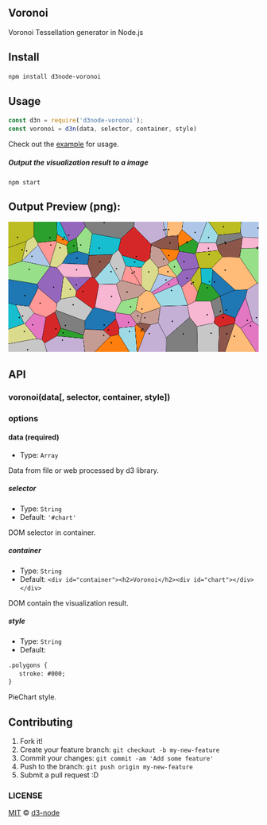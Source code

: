 ## Voronoi

Voronoi Tessellation generator in Node.js


## Install

```bash
npm install d3node-voronoi
```

## Usage

```js
const d3n = require('d3node-voronoi');
const voronoi = d3n(data, selector, container, style)
```

Check out the [example](./example) for usage.

##### Output the visualization result to a image

```
npm start
```

## Output Preview (png):

![chart](./example/output.png)

## API

### voronoi(data[, selector, container, style])

### options

#### data (required)

- Type: `Array`

Data from file or web processed by d3 library.

##### selector

- Type: `String`
- Default: `'#chart'`

DOM selector in container.

##### container

- Type: `String`
- Default: `<div id="container"><h2>Voronoi</h2><div id="chart"></div></div>`

DOM contain the visualization result.

##### style

- Type: `String`<br>
- Default:
```html
.polygons {
   stroke: #000;
}
```
PieChart style.

## Contributing

1. Fork it!
2. Create your feature branch: `git checkout -b my-new-feature`
3. Commit your changes: `git commit -am 'Add some feature'`
4. Push to the branch: `git push origin my-new-feature`
5. Submit a pull request :D


### LICENSE

[MIT](LICENSE) &copy; [d3-node](https://github.com/d3-node)
